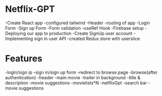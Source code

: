 # Netflix-GPT

-Create React app
-configured tailwind
-Header
-routing of app
-Login Form
-Sign up Form
-Form validation
-useRef Hook
-Firebase setup
-Deploying our app to production
-Create SignUp user account
-Implementing sign in user API
-created Redux store with userslice
# Features
-login/sign ip
    -sign in/sign up form
    -redirect to browse page
-browse(after authentication)
    -header
    -main movie
        -trailer in background
        -title & description
        -movie suggestions
            -movielists*N
-netflixGpt
    -search bar
    -movie suggestions                